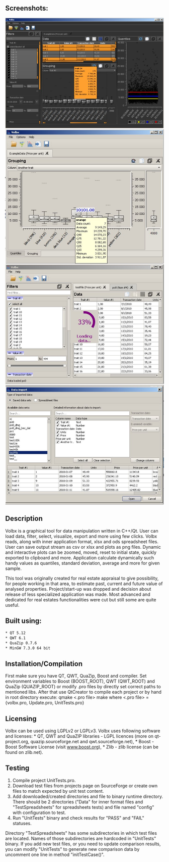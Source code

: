 ## Screenshots:
![Alt text](Screenshot1.jpg?raw=true "")
![Alt text](Screenshot2.jpg?raw=true "")
![Alt text](Screenshot3.jpg?raw=true "")
![Alt text](Screenshot4.jpg?raw=true "")

## Description
Volbx is a graphical tool for data manipulation written in C++/Qt. User can load data, filter, select, visualize, export and more using few clicks. Volbx reads, along with inner application format, xlsx and ods spreadsheet files. User can save output stream as csv or xlsx and plots as png files. Dynamic and interactive plots can be zoomed, moved, reset to initial state, quickly exported to clipboard and more. Application calculate dynamically such handy values as quantiles, standard deviation, average and more for given sample.

This tool was originally created for real estate appraisal to give possibility, for people working in that area, to estimate past, current and future value of analysed properties. Project/start-up was dropped and decision about release of less specialized application was made. Most advanced and dedicated for real estates functionalities were cut but still some are quite useful.

## Built using:
    * QT 5.12
    * QWT 6.1
    * QuaZip 0.7.6
    * MinGW 7.3.0 64 bit


## Installation/Compilation
First make sure you have QT, QWT, QuaZip, Boost and compiler. Set environment variables to Boost (BOOST_ROOT), QWT (QWT_ROOT) and QuaZip (QUAZIP_ROOT) or modify .pro files by directly set correct paths to mentioned libs. After that use QtCreator to compile each project or by hand in root directory execute:
qmake <.pro file>
make
where <.pro file> = {volbx.pro, Update.pro, UnitTests.pro}


## Licensing
Volbx can be used using LGPLv2 or LGPLv3. 
Volbx uses following software and licenses:
    * QT, QWT and QuaZIP libraries - LGPL licences (more on qt-project.org, 
    quazip.sourceforge.net and qwt.sourceforge.net),
    * Boost - Boost Software License (visit www.boost.org),
    * Zlib - zlib license (can be found on zlib.net).


## Testing
1) Compile project UnitTests.pro.
2) Download test files from projects page on SourceForge or create own files to match expected by unit test content.
3) Add downloaded/created directories and file to binary runtime directory. There should be 2 directories ("Data" for inner format files and "TestSpreadsheets" for spreadsheets tests) and file named "config" with configuration to test.
4) Run "UnitTests" binary and check results for "PASS" and "FAIL" statuses.

Directory "TestSpreadsheets" has some subdirectories in which test files are located. Names of those subdirectories are hardcoded in "UnitTests" binary. If you add new test files, or you need to update comparison results, you can modify "UnitTests" to generate new comparison data by uncomment one line in method "initTestCase()".
